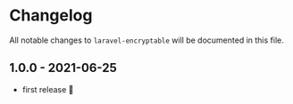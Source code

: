 # Changelog

All notable changes to `laravel-encryptable` will be documented in this file.

## 1.0.0 - 2021-06-25

- first release 🚀
